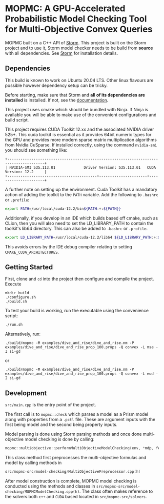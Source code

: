 # MOPMC: A GPU-Accelerated Probabilistic Model Checking Tool for Multi-Objective Convex Queries
MOPMC built on a C++ API of [Storm](https://www.stormchecker.org).
This project is built on the Storm project and to use it, Storm model checker needs to be build from 
**source** with all dependencies. See [Storm](https://www.stormchecker.org) for installation details.

## Dependencies

This build is known to work on Ubuntu 20.04 LTS. Other linux flavours are possible however dependency setup
can be tricky.

Before starting, make sure that Storm and **all of its dependencies are installed** is installed. If not, see the [documentation](https://www.stormchecker.org/documentation/obtain-storm/build.html).

This project uses cmake which should be bundled with Ninja. If Ninja is available you will be able
to make use of the convenient configurations and build script.

This project requires CUDA Toolkit 12.xx and the associated NVIDIA driver 525+. 
This cuda toolkit is essential as it provides 64bit numeric types for the GPU and provides more modern
sparse matrix multiplication algorithms from Nvidia CuSparse. If installed correctly, using the command `nvidia-smi`
you should see something like:

```
+---------------------------------------------------------------------------------------+
| NVIDIA-SMI 535.113.01             Driver Version: 535.113.01   CUDA Version: 12.2     |
+-----------------------------------------+----------------------+----------------------+
```

A further note on setting up the environment. Cuda Toolkit has a mandatory action of adding the toolkit to the `PATH` variable. Add the 
following to `.bashrc` or `.profile`:
```bash
export PATH=/usr/local/cuda-12.2/bin${PATH:+:${PATH}}
```

Additionally, if you develop in an IDE which builds based off cmake, such as CLion, then you will also 
need to set the LD_LIBRARY_PATH to contain the toolkit's lib64 directory. This can also be added 
to `.bashrc` or `.profile`. 
```bash
export LD_LIBRARY_PATH=/usr/local/cuda-12.2/lib64 ${LD_LIBRARY_PATH:+:${LD_LIBRARY_PATH}}
```
This avoids errors by the IDE debug compiler relating to setting `CMAKE_CUDA_ARCHITECTURES`.

<!--
If your IDE cannot find the Storm header files, you can specify the header search paths so that the Storm source directories
can be indexed (see [Manage CMake project files](https://www.jetbrains.com/help/clion/managing-cmake-project-files.html#nonprj_files)).
This can be done by adding the following line into the current [`CMakeList.txt`](./CMakeLists.txt) file:
```cmake
set(storm_INCLUDE_DIR, ./storm)
```
where `storm` is a symlink to `<YOUR_STORM_ROOT_DIRECTORY>/build/src/storm` created in the project root.
-->

## Getting Started

First, clone and `cd` into the project then configure and compile the project. Execute
```
mkdir build
./configure.sh
./build.sh
```

To test your build is working, run the executable using the convenience script: 
```bash
./run.sh
```
Alternatively, run:
```
./build/mopmc -M examples/dive_and_rise/dive_and_rise.nm -P examples/dive_and_rise/dive_and_rise_prop_100.props -Q convex -L mse -I si-gd
```
or 
```
./build/mopmc -M examples/dive_and_rise/dive_and_rise.nm -P examples/dive_and_rise/dive_and_rise_prop_100.props -Q convex -L eud -I si-gd
```

<!-- This project only computes multi-objective model checking of convex queries. -->

## Development

`src/main.cpp` is the entry point of the project. 

The first call is to `mopmc::check` which parses a model as a Prism model along with 
properties from a `.pctl` file. These are argument inputs with the first being model and the
second being property inputs. 

Model parsing is done using Storm parsing methods and once done multi-objective model
checking is done by calling:
```c++
mopmc::multiobjective::performMultiObjectiveModelChecking(env, *mdp, formulas[0]->asMultiObjectiveFormula());
```

This class method first preprocesses the multi-objective formulas and model by calling 
methods in 
```c++
src/mopmc-src/model-checking/MultiObjectivePreprocessor.cpp(h)
```

After model construction is complete, MOPMC model checking is conducted using
the methods and classes in `src/mopmc-src/model-checking/MOPMCModelChecking.cpp(h)`.
The class often makes reference to the solvers both `c++` and `CUDA` based located in
`src/mopmc-src/solvers`.




